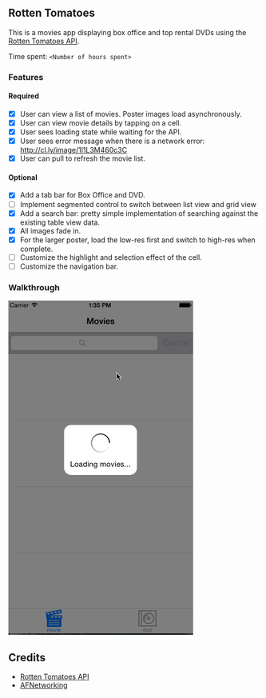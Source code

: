 ## Rotten Tomatoes

This is a movies app displaying box office and top rental DVDs using the [Rotten Tomatoes API](http://developer.rottentomatoes.com/docs/read/JSON).

Time spent: `<Number of hours spent>`

### Features

#### Required

- [x] User can view a list of movies. Poster images load asynchronously.
- [x] User can view movie details by tapping on a cell.
- [x] User sees loading state while waiting for the API.
- [x] User sees error message when there is a network error: http://cl.ly/image/1l1L3M460c3C
- [x] User can pull to refresh the movie list.

#### Optional
- [x] Add a tab bar for Box Office and DVD.
- [ ] Implement segmented control to switch between list view and grid view
- [x] Add a search bar: pretty simple implementation of searching against the existing table view data.
- [x] All images fade in.
- [x] For the larger poster, load the low-res first and switch to high-res when complete.
- [ ] Customize the highlight and selection effect of the cell.
- [ ] Customize the navigation bar.

### Walkthrough
![Video Walkthrough](tomoto.gif)

Credits
---------
* [Rotten Tomatoes API](http://developer.rottentomatoes.com/docs/read/JSON)
* [AFNetworking](https://github.com/AFNetworking/AFNetworking)
